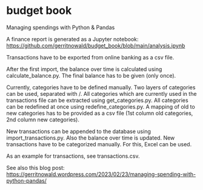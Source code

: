 # budget book
Managing spendings with Python &amp; Pandas

A finance report is generated as a Jupyter notebook:
https://github.com/gerritnowald/budget_book/blob/main/analysis.ipynb

Transactions have to be exported from online banking as a csv file.

After the first import, the balance over time is calculated using calculate_balance.py.
The final balance has to be given (only once).

Currently, categories have to be defined manually.
Two layers of categories can be used, separated with /.
All categories which are currently used in the transactions file can be extracted using get_categories.py.
All categories can be redefined at once using redefine_categories.py. A mapping of old to new categories has to be provided as a csv file (1st column old categories, 2nd column new categories).

New transactions can be appended to the database using import_transactions.py.
Also the balance over time is updated.
New transactions have to be categorized manually. For this, Excel can be used.

As an example for transactions, see transactions.csv.

See also this blog post:
https://gerritnowald.wordpress.com/2023/02/23/managing-spending-with-python-pandas/